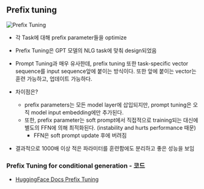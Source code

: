 
## Prefix tuning
![Prefix Tuning](https://huggingface.co/datasets/huggingface/documentation-images/resolve/main/peft/prefix-tuning.png)
- 각 Task에 대해 prefix parameter들을 optimize

- Prefix Tuning은 GPT 모델의 NLG task에 맞춰 design되었음
- Prompt Tuning과 매우 유사한데, prefix tuning 또한 task-specific vector sequence를 input sequence앞에 붙이는 방식이다. 또한 앞에 붙이는 vector는 훈련 가능하고, 업데이트 가능하다.
- 차이점은?
    - prefix parameters는 모든 model layer에 삽입되지만, prompt tuning은 오직 model input embedding에만 추가된다.
    - 또한, prefix parameter는 soft prompt에서 직접적으로 training되는 대신에 별도의 FFN에 의해 최적화된다. (instability and hurts performance 때문)
        - FFN은 soft prompt update 후에 버려짐

- 결과적으로 1000배 이상 적은 파라미터를 훈련함에도 분리하고 좋은 성능을 보임

### Prefix Tuning for conditional generation - 코드
- [HuggingFace Docs Prefix Tuning](https://huggingface.co/docs/peft/main/en/task_guides/seq2seq-prefix-tuning)